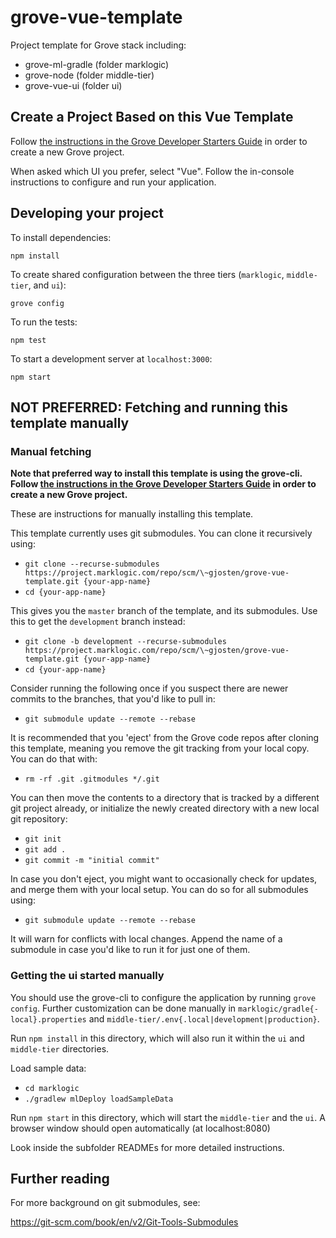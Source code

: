 # grove-vue-template

Project template for Grove stack including:

- grove-ml-gradle (folder marklogic)
- grove-node (folder middle-tier)
- grove-vue-ui (folder ui)

## Create a Project Based on this Vue Template

Follow [the instructions in the Grove Developer Starters Guide](https://wiki.marklogic.com/display/SAL/Grove+Developer+Starters+Guide) in order to create a new Grove project.

When asked which UI you prefer, select "Vue". Follow the in-console instructions to configure and run your application.

## Developing your project

To install dependencies:

    npm install

To create shared configuration between the three tiers (`marklogic`, `middle-tier`, and `ui`):

    grove config

To run the tests:

    npm test

To start a development server at `localhost:3000`:

    npm start

## NOT PREFERRED: Fetching and running this template manually

### Manual fetching

**Note that preferred way to install this template is using the grove-cli. 
Follow [the instructions in the Grove Developer Starters Guide](https://wiki.marklogic.com/display/SAL/Grove+Developer+Starters+Guide) in order to create a new Grove project.**

These are instructions for manually installing this template.

This template currently uses git submodules. You can clone it recursively using:

- `git clone --recurse-submodules https://project.marklogic.com/repo/scm/\~gjosten/grove-vue-template.git {your-app-name}`
- `cd {your-app-name}`

This gives you the `master` branch of the template, and its submodules. Use this to get the `development` branch instead:

- `git clone -b development --recurse-submodules https://project.marklogic.com/repo/scm/\~gjosten/grove-vue-template.git {your-app-name}`
- `cd {your-app-name}`

Consider running the following once if you suspect there are newer commits to the branches, that you'd like to pull in:

- `git submodule update --remote --rebase`

It is recommended that you 'eject' from the Grove code repos after cloning this template, meaning you remove the git tracking from your local copy. You can do that with:

- `rm -rf .git .gitmodules */.git`

You can then move the contents to a directory that is tracked by a different git project already, or initialize the newly created directory with a new local git repository:

- `git init`
- `git add .`
- `git commit -m "initial commit"`

In case you don't eject, you might want to occasionally check for updates, and merge them with your local setup. You can do so for all submodules using:

- `git submodule update --remote --rebase`

It will warn for conflicts with local changes. Append the name of a submodule in case you'd like to run it for just one of them.

### Getting the ui started manually

You should use the grove-cli to configure the application by running `grove config`. Further customization can be done manually in `marklogic/gradle{-local}.properties` and `middle-tier/.env{.local|development|production}`.

Run `npm install` in this directory, which will also run it within the `ui` and `middle-tier` directories.

Load sample data:

- `cd marklogic`
- `./gradlew mlDeploy loadSampleData`

Run `npm start` in this directory, which will start the `middle-tier` and the `ui`. A browser window should open automatically (at localhost:8080)

Look inside the subfolder READMEs for more detailed instructions.

## Further reading

For more background on git submodules, see:

https://git-scm.com/book/en/v2/Git-Tools-Submodules
